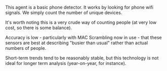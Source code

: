 This agent is a basic phone detector. It works by looking for phone wifi signals. We simply count the number of unique devices.

It's worth noting this is a very crude way of counting people (at very low cost, so there is some balance).

Accuracy is low - particularly with MAC Scrambling now in use - that these sensors are best at describing "busier than usual" rather than actual numbers of people.

Short-term trends tend to be reasonably stable, but this technology is not ideal for longer term analysis (year-on-year, for instance).
